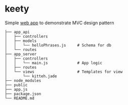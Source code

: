 # keety
Simple [web app](https://keety.herokuapp.com/) to demonstrate MVC design pattern

```
├── app_api                     
│   ├── controllers
│   ├── models
│   │   └── helloPhrases.js     # Schema for db
│   └── routes
├── app_server                  
│   ├── controllers
│   │   └── main.js             # App logic
│   ├── routes
│   └── views                   # Templates for view
│       └── kitteh.jade
├── node_modules                
├── public                     
├── app.js                      
├── package.json                
└── README.md
```
